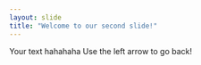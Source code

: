 ```yaml
---
layout: slide
title: "Welcome to our second slide!"
---
```

Your text   hahahaha
Use the left arrow to go back!
